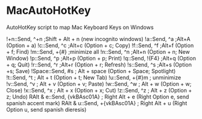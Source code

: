 # MacAutoHotKey
AutoHotKey script to map Mac Keyboard Keys on Windows


!+n::Send, ^+n ;Shift + Alt + n (new incognito windows)
!a::Send, ^a ;Alt+A (Option + a)
!c::Send, ^c ;Alt+c (Option + c; Copy)
!f::Send, ^f ;Alt+f (Option + f; Find)
!m::Send, +{#} ;minimize all
!n::Send, ^n ;Alt+n (Option + n; New Window)
!p::Send, ^p ;Alt+p (Option + p; Print)
!q::Send, !{F4} ;Alt+q (Option + q; Quit)
!r::Send, ^r ;Alt+r (Option + r; Refresh)
!s::Send, ^s ;Alt+s (Option +s; Save)
!Space::Send, #s ; Alt + space (Option + Space; Spotlight)
!t::Send, ^t ; Alt + t (Option + t; New Tab)
!u::Send, +{#}m ; unminimize 
!v::Send, ^v ; Alt + v (Option + v; Paste)
!w::Send, ^w ; Alt + w (Option + w; Close)
!x::Send, ^x ; Alt + x (Option + x; Cut)
!z::Send, ^z ; Alt + z (Option + z; Undo)
RAlt & e::Send, {vkBAsc01A} ; Right Alt + e (Right Option e, send spanish accent mark)
RAlt & u::Send, +{vkBAsc01A} ; Right Alt + u (Right Option u, send spanish dieresis)
